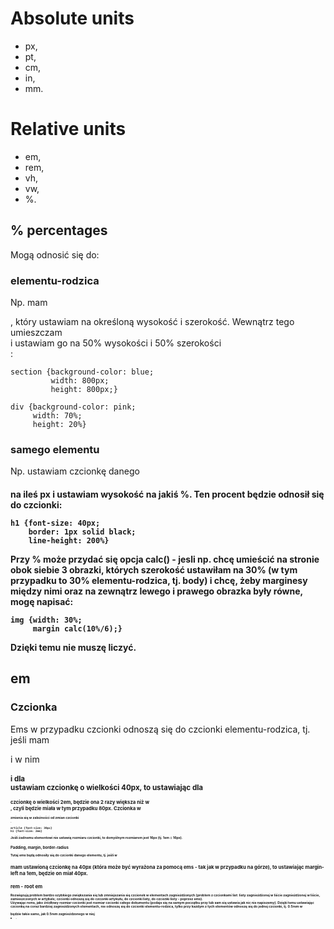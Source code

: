 # Absolute units  
- px,  
- pt,  
- cm,  
- in,  
- mm.
  
  
# Relative units  
- em,  
- rem,  
- vh,  
- vw,  
- %.  
  
## % percentages  
Mogą odnosić się do:  
  
### elementu-rodzica  
Np. mam <section>, który ustawiam na określoną wysokość i szerokość. Wewnątrz tego <section> umieszczam <div> i ustawiam go na 50% wysokości i 50% szerokości <section>:  
```
section {background-color: blue;
         width: 800px;
         height: 800px;}

div {background-color: pink;
     width: 70%;
     height: 20%}
```
  
### samego elementu  
Np. ustawiam czcionkę danego <h1> na ileś px i ustawiam wysokość na jakiś %. Ten procent będzie odnosił się do czcionki:  
```
h1 {font-size: 40px;
    border: 1px solid black;
    line-height: 200%}
```  
  
Przy % może przydać się opcja calc() - jesli np. chcę umieścić na stronie obok siebie 3 obrazki, których szerokość ustawiłam na 30% (w tym przypadku to 30% elementu-rodzica, tj. body) i chcę, żeby marginesy między nimi oraz na zewnątrz lewego i prawego obrazka były równe, mogę napisać:  
```
img {width: 30%;
     margin calc(10%/6);}
```
Dzięki temu nie muszę liczyć.  
  
  
## em  
### Czcionka  
Ems w przypadku czcionki odnoszą się do czcionki elementu-rodzica, tj. jeśli mam <article> i w nim <h1> i dla <article> ustawiam czcionkę o wielkości 40px, to ustawiając dla <h1> czcionkę o wielkości 2em, będzie ona 2 razy większa niż w <article>, czyli będzie miała w tym przypadku 80px. Czcionka w <h1> zmienia się w zależności od zmian czcionki <article>.    
```
article {font-size: 30px}
h1 {font-size: 2em}
```  
Jeśli żadnemu elementowi nie ustawię rozmiaru czcionki, to domyślnym rozmiarem jest 16px (tj. 1em = 16px).  
  
### Padding, margin, border-radius   
Tutaj ems będą odnosiły się do czcionki danego elementu, tj. jeśli w <h2> mam ustawioną czcionkę na 40px (która może być wyrażona za pomocą ems - tak jak w przypadku na górze), to ustawiając margin-left na 1em, będzie on miał 40px.
  
  
## rem - root em  
Rozwiązują problem bardzo szybkiego zwiększania się lub zmniejszania się czcionek w elementach zagnieżdżonych (problem z czcionkami list: listy zagnieżdżonej w liście zagnieżdżonej w liście, zamieszczonych w artykule; czcionki odnoszą się do czcionki artykułu, do czcionki listy, do czcionki listy - poprzez ems).  
Używając rems, jako źródłowy rozmiar czcionki jest rozmiar czcionki całego dokumentu (podaje się na samym początku przy <html lang> lub sam się ustawia jak nic nie napiszemy). Dzięki temu ustawiając czcionkę na coraz bardziej zagnieżdżonych elementach, nie odnoszę się do czcionki elementu-rodzica, tylko przy każdym z tych elementów odnoszę się do jednej czcionki, tj. 0.5rem w <div> będzie takie samo, jak 0.5rem zagnieżdzonego w niej <li>.
